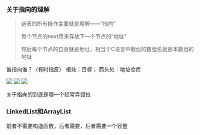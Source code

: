 ### 关于指向的理解
> 链表的所有操作主要就是理解——“指向”
>
> 每个节点的next用来存放下一个节点的“地址”
>
> 然后每个节点的自身就是地址，相当于C语言中数组的数组名就是本数组的地址

谁指向谁？（有时指反）
根处：目标；
箭头处：地址仓库

![](https://cdn.jsdelivr.net/gh/wztlink1013/CDN-article/article20200819/20200905151157.png)
![](https://cdn.jsdelivr.net/gh/wztlink1013/CDN-article/article20200819/20200905151255.png)
![](https://cdn.jsdelivr.net/gh/wztlink1013/CDN-article/article20200819/20200905151316.png)

关于指向的到底是哪一个经常弄错位

### LinkedList和ArrayList
前者不需要构造函数，后者需要，后者需要一个容量

